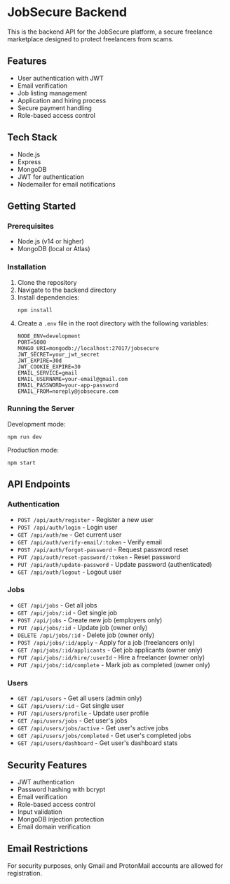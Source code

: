 # JobSecure Backend

This is the backend API for the JobSecure platform, a secure freelance marketplace designed to protect freelancers from scams.

## Features

- User authentication with JWT
- Email verification
- Job listing management
- Application and hiring process
- Secure payment handling
- Role-based access control

## Tech Stack

- Node.js
- Express
- MongoDB
- JWT for authentication
- Nodemailer for email notifications

## Getting Started

### Prerequisites

- Node.js (v14 or higher)
- MongoDB (local or Atlas)

### Installation

1. Clone the repository
2. Navigate to the backend directory
3. Install dependencies:
   ```
   npm install
   ```
4. Create a `.env` file in the root directory with the following variables:
   ```
   NODE_ENV=development
   PORT=5000
   MONGO_URI=mongodb://localhost:27017/jobsecure
   JWT_SECRET=your_jwt_secret
   JWT_EXPIRE=30d
   JWT_COOKIE_EXPIRE=30
   EMAIL_SERVICE=gmail
   EMAIL_USERNAME=your-email@gmail.com
   EMAIL_PASSWORD=your-app-password
   EMAIL_FROM=noreply@jobsecure.com
   ```

### Running the Server

Development mode:
```
npm run dev
```

Production mode:
```
npm start
```

## API Endpoints

### Authentication

- `POST /api/auth/register` - Register a new user
- `POST /api/auth/login` - Login user
- `GET /api/auth/me` - Get current user
- `GET /api/auth/verify-email/:token` - Verify email
- `POST /api/auth/forgot-password` - Request password reset
- `PUT /api/auth/reset-password/:token` - Reset password
- `PUT /api/auth/update-password` - Update password (authenticated)
- `GET /api/auth/logout` - Logout user

### Jobs

- `GET /api/jobs` - Get all jobs
- `GET /api/jobs/:id` - Get single job
- `POST /api/jobs` - Create new job (employers only)
- `PUT /api/jobs/:id` - Update job (owner only)
- `DELETE /api/jobs/:id` - Delete job (owner only)
- `POST /api/jobs/:id/apply` - Apply for a job (freelancers only)
- `GET /api/jobs/:id/applicants` - Get job applicants (owner only)
- `PUT /api/jobs/:id/hire/:userId` - Hire a freelancer (owner only)
- `PUT /api/jobs/:id/complete` - Mark job as completed (owner only)

### Users

- `GET /api/users` - Get all users (admin only)
- `GET /api/users/:id` - Get single user
- `PUT /api/users/profile` - Update user profile
- `GET /api/users/jobs` - Get user's jobs
- `GET /api/users/jobs/active` - Get user's active jobs
- `GET /api/users/jobs/completed` - Get user's completed jobs
- `GET /api/users/dashboard` - Get user's dashboard stats

## Security Features

- JWT authentication
- Password hashing with bcrypt
- Email verification
- Role-based access control
- Input validation
- MongoDB injection protection
- Email domain verification

## Email Restrictions

For security purposes, only Gmail and ProtonMail accounts are allowed for registration.
